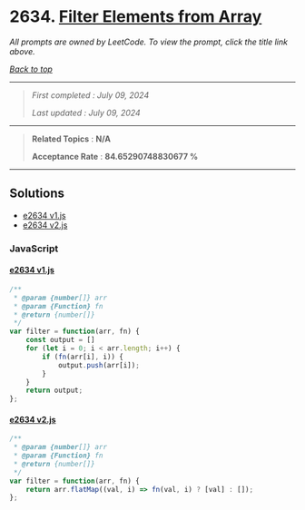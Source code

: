 # 2634. [Filter Elements from Array](<https://leetcode.com/problems/filter-elements-from-array>)

*All prompts are owned by LeetCode. To view the prompt, click the title link above.*

*[Back to top](<../README.md>)*

------

> *First completed : July 09, 2024*
>
> *Last updated : July 09, 2024*

------

> **Related Topics** : **N/A**
>
> **Acceptance Rate** : **84.65290748830677 %**

------

## Solutions

- [e2634 v1.js](<../my-submissions/e2634 v1.js>)
- [e2634 v2.js](<../my-submissions/e2634 v2.js>)
### JavaScript
#### [e2634 v1.js](<../my-submissions/e2634 v1.js>)
```JavaScript
/**
 * @param {number[]} arr
 * @param {Function} fn
 * @return {number[]}
 */
var filter = function(arr, fn) {
    const output = []
    for (let i = 0; i < arr.length; i++) {
        if (fn(arr[i], i)) {
            output.push(arr[i]);
        }
    }
    return output;
};
```

#### [e2634 v2.js](<../my-submissions/e2634 v2.js>)
```JavaScript
/**
 * @param {number[]} arr
 * @param {Function} fn
 * @return {number[]}
 */
var filter = function(arr, fn) {
    return arr.flatMap((val, i) => fn(val, i) ? [val] : []);
};
```

